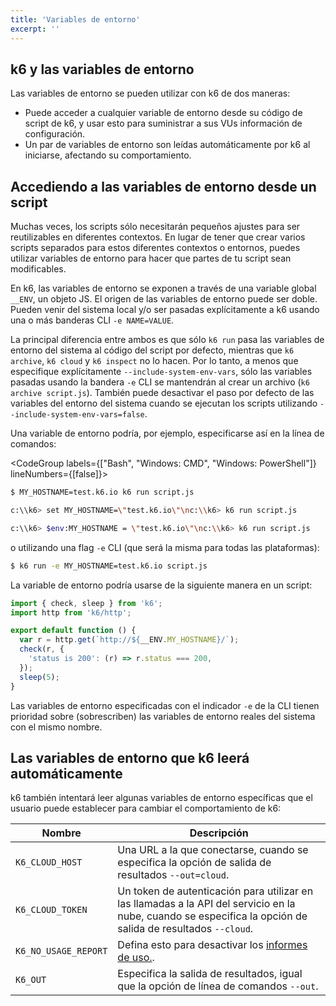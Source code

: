 ```yaml
---
title: 'Variables de entorno'
excerpt: ''
---
```


## k6 y las variables de entorno

Las variables de entorno se pueden utilizar con k6 de dos maneras:

- Puede acceder a cualquier variable de entorno desde su código de script de k6, y usar esto para suministrar a sus VUs información de configuración.
- Un par de variables de entorno son leídas automáticamente por k6 al iniciarse, afectando su comportamiento.


## Accediendo a las variables de entorno desde un script

Muchas veces, los scripts sólo necesitarán pequeños ajustes para ser reutilizables en diferentes contextos. En lugar de tener que crear varios scripts separados para estos diferentes contextos o entornos, puedes utilizar variables de entorno para hacer que partes de tu script sean modificables.

En k6, las variables de entorno se exponen a través de una variable global `__ENV`, un objeto JS. El origen de las variables de entorno puede ser doble. Pueden venir del sistema local y/o ser pasadas explícitamente a k6 usando una o más banderas CLI `-e NAME=VALUE`.

La principal diferencia entre ambos es que sólo `k6 run` pasa las variables de entorno del sistema al código del script por defecto, mientras que `k6 archive`, `k6 cloud` y `k6 inspect` no lo hacen. Por lo tanto, a menos que especifique explícitamente `--include-system-env-vars`, sólo las variables pasadas usando la bandera `-e` CLI se mantendrán al crear un archivo (`k6 archive script.js`). También puede desactivar el paso por defecto de las variables del entorno del sistema cuando se ejecutan los scripts utilizando `--include-system-env-vars=false`.

Una variable de entorno podría, por ejemplo, especificarse así en la línea de comandos:


<CodeGroup labels={["Bash", "Windows: CMD", "Windows: PowerShell"]} lineNumbers={[false]}>

```bash
$ MY_HOSTNAME=test.k6.io k6 run script.js
```

```bash
c:\\k6> set MY_HOSTNAME=\"test.k6.io\"\nc:\\k6> k6 run script.js
```

```bash
c:\\k6> $env:MY_HOSTNAME = \"test.k6.io\"\nc:\\k6> k6 run script.js
```

</CodeGroup>

o utilizando una flag `-e` CLI (que será la misma para todas las plataformas):

<CodeGroup labels={[]} lineNumbers={[true]}>

```bash
$ k6 run -e MY_HOSTNAME=test.k6.io script.js
```

</CodeGroup>

La variable de entorno podría usarse de la siguiente manera en un script:

<CodeGroup labels={[]} lineNumbers={[true]}>

```javascript
import { check, sleep } from 'k6';
import http from 'k6/http';

export default function () {
  var r = http.get(`http://${__ENV.MY_HOSTNAME}/`);
  check(r, {
    'status is 200': (r) => r.status === 200,
  });
  sleep(5);
}
```

</CodeGroup>

Las variables de entorno especificadas con el indicador `-e` de la CLI tienen prioridad sobre (sobrescriben) las variables de entorno reales del sistema con el mismo nombre.

## Las variables de entorno que k6 leerá automáticamente

k6 también intentará leer algunas variables de entorno específicas que el usuario puede establecer para cambiar el comportamiento de k6:

| Nombre                 | Descripción                                                                                                            |
| -------------------- | ---------------------------------------------------------------------------------------------------------------------- |
| `K6_CLOUD_HOST`      | Una URL a la que conectarse, cuando se especifica la opción de salida de resultados `--out=cloud`.                                          |
| `K6_CLOUD_TOKEN`     | Un token de autenticación para utilizar en las llamadas a la API del servicio en la nube, cuando se especifica la opción de salida de resultados `--cloud`. |
| `K6_NO_USAGE_REPORT` | Defina esto para desactivar los [informes de uso.](/misc/usage-collection).                                                        |
| `K6_OUT`             | Especifica la salida de resultados, igual que la opción de línea de comandos `--out`.                                                             |
